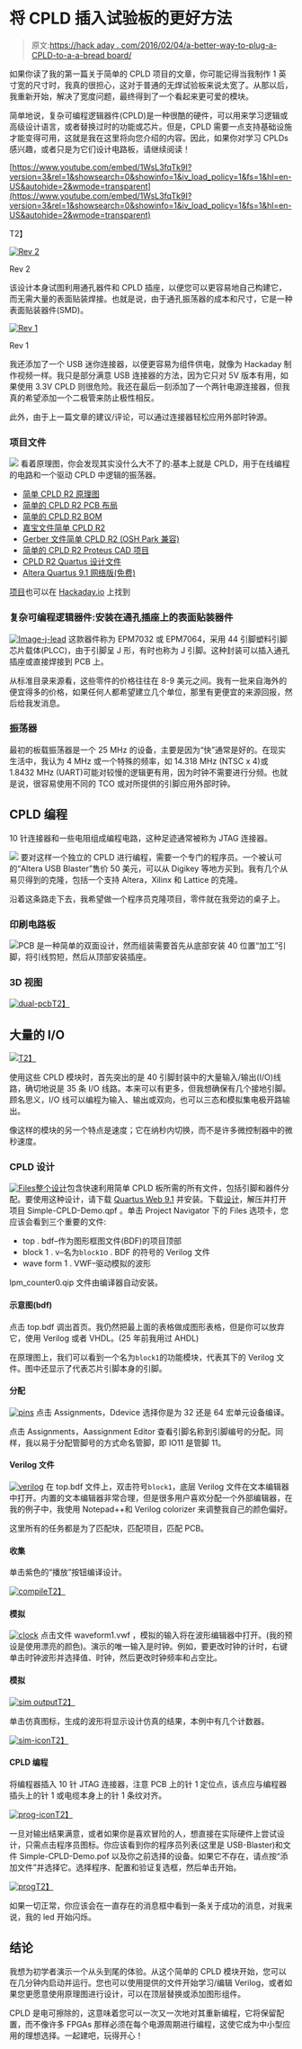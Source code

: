 # 将 CPLD 插入试验板的更好方法

> 原文:[https://hack aday . com/2016/02/04/a-better-way-to-plug-a-CPLD-to-a-a-bread board/](https://hackaday.com/2016/02/04/a-better-way-to-plug-a-cpld-into-a-breadboard/)

如果你读了我的第一篇关于简单的 CPLD 项目的文章，你可能记得当我制作 1 英寸宽的尺寸时，我真的很担心，这对于普通的无焊试验板来说太宽了。从那以后，我重新开始，解决了宽度问题，最终得到了一个看起来更可爱的模块。

简单地说，复杂可编程逻辑器件(CPLD)是一种很酷的硬件，可以用来学习逻辑或高级设计语言，或者替换过时的功能或芯片。但是，CPLD 需要一点支持基础设施才能变得可用，这就是我在这里将向您介绍的内容。因此，如果你对学习 CPLDs 感兴趣，或者只是为它们设计电路板，请继续阅读！

 [https://www.youtube.com/embed/1WsL3fqTk9I?version=3&rel=1&showsearch=0&showinfo=1&iv_load_policy=1&fs=1&hl=en-US&autohide=2&wmode=transparent](https://www.youtube.com/embed/1WsL3fqTk9I?version=3&rel=1&showsearch=0&showinfo=1&iv_load_policy=1&fs=1&hl=en-US&autohide=2&wmode=transparent)

T2】

[![Rev 2](../Images/ec48bb8d290bb68e043d02e3881f70c7.png)](https://hackaday.com/wp-content/uploads/2016/01/after.jpg)

Rev 2

该设计本身试图利用通孔器件和 CPLD 插座，以便您可以更容易地自己构建它，而无需大量的表面贴装焊接。也就是说，由于通孔振荡器的成本和尺寸，它是一种表面贴装器件(SMD)。

[![Rev 1](../Images/5ae719700016526b970a31418a9ad564.png)](https://hackaday.com/wp-content/uploads/2015/10/image5b1.jpg)

Rev 1

我还添加了一个 USB 迷你连接器，以便更容易为组件供电，就像为 Hackaday 制作视频一样。我只是部分满意 USB 连接器的方法，因为它只对 5V 版本有用，如果使用 3.3V CPLD 则很危险。我还在最后一刻添加了一个两针电源连接器，但我真的希望添加一个二极管来防止极性相反。

此外，由于上一篇文章的建议/评论，可以通过连接器轻松应用外部时钟源。

### 项目文件

[![](../Images/b43d022031b84204c8484cfd29aa33dd.png)](https://hackaday.com/wp-content/uploads/2016/01/simple-cpld-r21.pdf) 看着原理图，你会发现其实没什么大不了的:基本上就是 CPLD，用于在线编程的电路和一个驱动 CPLD 中逻辑的振荡器。

*   [简单 CPLD R2 原理图](https://hackaday.com/wp-content/uploads/2016/01/simple-cpld-r21.pdf)
*   [简单的 CPLD R2 PCB 布局](https://hackaday.com/wp-content/uploads/2016/01/pcb-large1.jpg)
*   [简单的 CPLD R2 BOM](https://hackaday.com/wp-content/uploads/2016/01/bill-of-materials-simplecpld.pdf)
*   [嘉宝文件简单 CPLD R2](https://hackaday.com/wp-content/uploads/2016/01/simplecpld-cadcam.zip)
*   [Gerber 文件简单 CPLD R2 (OSH Park 兼容)](https://hackaday.com/wp-content/uploads/2016/01/simple-cpldr2-oshpark.zip)
*   [简单的 CPLD R2 Proteus CAD 项目](https://hackaday.com/wp-content/uploads/2016/01/simple-cpldr2-oshpark.zip)
*   [CPLD R2 Quartus 设计文件](https://hackaday.com/wp-content/uploads/2016/01/u1-design.zip)
*   [Altera Quartus 9.1 网络版(免费)](https://wl.altera.com/download/software/quartus-ii-se/9.1)

[项目](https://hackaday.io/project/9215-simple-cpld-module-rev-2)也可以在 [Hackaday.io](https://hackaday.io/project/9215-simple-cpld-module-rev-2) 上找到

### 复杂可编程逻辑器件:安装在通孔插座上的表面贴装器件

[![Image-j-lead](../Images/1a222c88397d878734ba16248047dcef.png)](https://hackaday.com/wp-content/uploads/2015/10/image-j-lead1.jpg) 这款器件称为 EPM7032 或 EPM7064，采用 44 引脚塑料引脚芯片载体(PLCC)，由于引脚呈 J 形，有时也称为 J 引脚。这种封装可以插入通孔插座或直接焊接到 PCB 上。

从标准目录来源看，这些零件的价格往往在 8-9 美元之间。我有一批来自海外的便宜得多的价格，如果任何人都希望建立几个单位，那里有更便宜的来源回报，然后给我发消息。

### 振荡器

最初的板载振荡器是一个 25 MHz 的设备，主要是因为“快”通常是好的。在现实生活中，我认为 4 MHz 或一个特殊的频率，如 14.318 MHz (NTSC x 4)或 1.8432 MHz (UART)可能对较慢的逻辑更有用，因为时钟不需要进行分频。也就是说，很容易使用不同的 TCO 或对所提供的引脚应用外部时钟。

## CPLD 编程

10 针连接器和一些电阻组成编程电路，这种足迹通常被称为 JTAG 连接器。

[![](../Images/b91e4b095ae2ba0a60cdc463448ee302.png)](https://hackaday.com/wp-content/uploads/2016/01/programmer.jpg) 要对这样一个独立的 CPLD 进行编程，需要一个专门的程序员。一个被认可的“Altera USB Blaster”售价 50 美元，可以从 Digikey 等地方买到。我有几个从易贝得到的克隆，包括一个支持 Altera，Xilinx 和 Lattice 的克隆。

沿着这条路走下去，我希望做一个程序员克隆项目，零件就在我旁边的桌子上。

### 印刷电路板

[![](../Images/c16af3b88d3731028c9c224b9d4db921.png)](https://hackaday.com/wp-content/uploads/2016/01/pcb-large1.jpg)PCB 是一种简单的双面设计，然而组装需要首先从底部安装 40 位置“加工”引脚，将引线剪短，然后从顶部安装插座。

### 3D 视图

[![dual-pcb](../Images/396cc2bf78e86f1ae6e2cb61c0a83ca3.png)T2】](https://hackaday.com/wp-content/uploads/2016/01/dual-pcb.jpg)

## 大量的 I/O

[![](../Images/50b45f48a25af76e386adf4f43679def.png)T2】](https://hackaday.com/wp-content/uploads/2016/01/cpld-gif.gif)

使用这些 CPLD 模块时，首先突出的是 40 引脚封装中的大量输入/输出(I/O)线路，确切地说是 35 条 I/O 线路。本来可以有更多，但我想确保有几个接地引脚。顾名思义，I/O 线可以编程为输入、输出或双向，也可以三态和模拟集电极开路输出。

像这样的模块的另一个特点是速度；它在纳秒内切换，而不是许多微控制器中的微秒速度。

### CPLD 设计

[![Files](../Images/922d4c25b6918ddaf4a04d490450bd99.png)](https://hackaday.com/wp-content/uploads/2016/01/files.jpg)[整个设计](https://hackaday.com/wp-content/uploads/2016/01/u1-design.zip)包含快速利用简单 CPLD 板所需的所有文件，包括引脚和器件分配。要使用这种设计，请下载 [Quartus Web 9.1](https://wl.altera.com/download/software/quartus-ii-se/9.1) 并安装。下载[设计](https://hackaday.com/wp-content/uploads/2016/01/u1-design.zip)，解压并打开项目 Simple-CPLD-Demo.qpf 。单击 Project Navigator 下的 Files 选项卡，您应该会看到三个重要的文件:

*   top . bdf–作为图形框图文件(BDF)的项目顶部
*   block 1 . v–名为`block1`o . BDF 的符号的 Verilog 文件
*   wave form 1 . VWF–驱动模拟的波形

lpm_counter0.qip 文件由编译器自动安装。

#### 示意图(bdf)

点击 top.bdf 调出首页。我仍然把最上面的表格做成图形表格，但是你可以放弃它，使用 Verilog 或者 VHDL。(25 年前我用过 AHDL)

在原理图上，我们可以看到一个名为`block1`的功能模块，代表其下的 Verilog 文件。图中还显示了代表芯片引脚本身的引脚。

#### 分配

[![pins](../Images/428797ca2890ea16b7a1fa7990b6e690.png)](https://hackaday.com/wp-content/uploads/2016/01/pins.jpg) 点击 Assignments，Ddevice 选择你是为 32 还是 64 宏单元设备编译。

点击 Assignments，Aassignment Editor 查看引脚名称到引脚编号的分配。同样，我以易于分配管脚号的方式命名管脚，即 IO11 是管脚 11。

#### Verilog 文件

[![verilog](../Images/620c5da2463879a51b6c7a9e913b9618.png)](https://hackaday.com/wp-content/uploads/2016/01/verilog.jpg) 在 top.bdf 文件上，双击符号`block1`，底层 Verilog 文件在文本编辑器中打开。内置的文本编辑器非常合理，但是很多用户喜欢分配一个外部编辑器，在我的例子中，我使用 Notepad++和 Verilog colorizer 来调整我自己的颜色偏好。

这里所有的任务都是为了匹配块，匹配项目，匹配 PCB。

#### 收集

单击紫色的“播放”按钮编译设计。

[![compile](../Images/d06ae1c6eb428f402ceae09dd1a0ecbd.png)T2】](https://hackaday.com/wp-content/uploads/2016/01/compile.jpg)

#### 模拟

[![clock](../Images/fcaa8905d57f0a89e35938186cc2dee2.png)](https://hackaday.com/wp-content/uploads/2016/01/clock.jpg) 点击文件 waveform1.vwf ，模拟的输入将在波形编辑器中打开。(我的预设是使用漂亮的颜色)。演示的唯一输入是时钟。例如，要更改时钟的计时，右键单击时钟波形并选择值、时钟，然后更改时钟频率和占空比。

#### 模拟

[![sim output](../Images/7338e3e2ac1fd2a39b93f149219823b6.png)T2】](https://hackaday.com/wp-content/uploads/2016/01/sim-output.jpg)

单击仿真图标，生成的波形将显示设计仿真的结果，本例中有几个计数器。

[![sim-icon](../Images/1ec6ab76af20a83d290a53cc83680002.png)T2】](https://hackaday.com/wp-content/uploads/2016/01/sim-icon.jpg)

#### CPLD 编程

将编程器插入 10 针 JTAG 连接器，注意 PCB 上的针 1 定位点，该点应与编程器插头上的针 1 或电缆本身上的针 1 条纹对齐。

[![prog-icon](../Images/5ce0d5d8cb0ca543efb580d23a2eb5c5.png)T2】](https://hackaday.com/wp-content/uploads/2016/01/prog-icon.jpg)

一旦对输出结果满意，或者如果你是喜欢冒险的人，想直接在实际硬件上尝试设计，只需点击程序员图标。你应该看到你的程序员列表(这里是 USB-Blaster)和文件 Simple-CPLD-Demo.pof 以及你之前选择的设备。如果它不存在，请点按“添加文件”并选择它。选择程序、配置和验证复选框，然后单击开始。

[![prog](../Images/79a8851fccdf78aee75f0912d75313e1.png)T2】](https://hackaday.com/wp-content/uploads/2016/01/prog.jpg)

如果一切正常，你应该会在一直存在的消息框中看到一条关于成功的消息，对我来说，我的 led 开始闪烁。

## 结论

我想为初学者演示一个从头到尾的体验。从这个简单的 CPLD 模块开始，您可以在几分钟内启动并运行。您也可以使用提供的文件开始学习/编辑 Verilog，或者如果您更愿意使用原理图进行设计，可以在顶层替换或添加图形组件。

CPLD 是电可擦除的，这意味着您可以一次又一次地对其重新编程，它将保留配置，而不像许多 FPGAs 那样必须在每个电源周期进行编程，这使它成为中小型应用的理想选择。一起建吧，玩得开心！